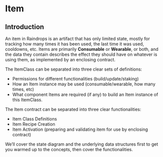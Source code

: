 # Item

## Introduction

An item in Raindrops is an artifact that has only limited state, mostly for tracking how many times it has been used, the last time it was used, cooldowns, etc. Items are primarily **Consumable** or **Wearable**, or both, and the data they contain describes the effect they should have on whatever is using them, as implemented by an enclosing contract.

The ItemClass can be separated into three clear sets of definitions:

* Permissions for different functionalities (build/update/staking)
* How an Item instance may be used (consumable/wearable, how many times, etc)
* What component Items are required (if any) to build an Item instance of this ItemClass.

The Item contract can be separated into three clear functionalities:

* Item Class Definitions
* Item Recipe Creation
* Item Activation (preparing and validating item for use by enclosing contract)

We’ll cover the state diagram and the underlying data structures first to get you warmed up to the concepts, then cover the functionalities.
